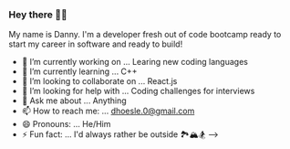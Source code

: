 ### Hey there ✌🏽

My name is Danny. I'm a developer fresh out of code bootcamp ready to start my career in software and ready to build!  

- 🔭 I’m currently working on ... Learing new coding languages 
- 🌱 I’m currently learning ... C++
- 👯 I’m looking to collaborate on ... React.js
- 🤔 I’m looking for help with ... Coding challenges for interviews
- 💬 Ask me about ... Anything
- 📫 How to reach me: ... dhoesle.0@gmail.com
- 😄 Pronouns: ... He/Him
- ⚡ Fun fact: ... I'd always rather be outside 🏞🏔🏂
-->
